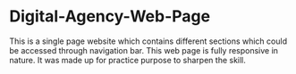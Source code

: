 # Digital-Agency-Web-Page
This is a single page website which contains different sections which could be accessed through navigation bar. This web page is fully responsive in nature. It was made up for practice purpose to sharpen the skill.
